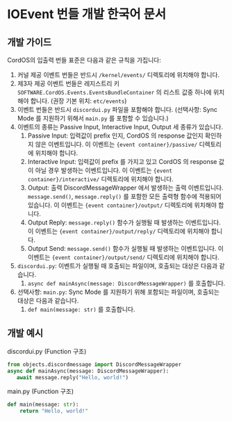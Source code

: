 # IOEvent 번들 개발 한국어 문서

## 개발 가이드
CordOS의 입출력 번들 표준은 다음과 같은 규칙을 가집니다:

1. 커널 제공 이벤트 번들은 반드시 `/kernel/events/` 디렉토리에 위치해야 합니다.
2. 제3자 제공 이벤트 번들은 레지스트리 키 `SOFTWARE.CordOS.Events.EventsBundleContainer` 의 리스트 값중 하나에 위치해야 합니다. (권장 기본 위치: `etc/events`)
3. 이벤트 번들은 반드시 `discordui.py` 파일을 포함해야 합니다. (선택사항: Sync Mode 를 지원하기 위해서 `main.py` 를 포함할 수 있습니다.)
4. 이벤트의 종류는 Passive Input, Interactive Input, Output 세 종류가 있습니다.
   1. Passive Input: 입력값이 prefix 인지, CordOS 의 response 값인지 확인하지 않은 이벤트입니다. 이 이벤트는 `{event container}/passive/` 디렉토리에 위치해야 합니다.
   2. Interactive Input: 입력값이 prefix 를 가지고 있고 CordOS 의 response 값이 아닐 경우 발생하는 이벤트입니다. 이 이벤트는 `{event container}/interactive/` 디렉토리에 위치해야 합니다.
   3. Output: 출력 DiscordMessageWrapper 에서 발생하는 출력 이벤트입니다. `message.send()`, `message.reply()` 를 포함한 모든 출력형 함수에 적용되어있습니다. 이 이벤트는 `{event container}/output/` 디렉토리에 위치해야 합니다.
   4. Output Reply: `message.reply()` 함수가 실행될 때 발생하는 이벤트입니다. 이 이벤트는 `{event container}/output/reply/` 디렉토리에 위치해야 합니다.
   5. Output Send: `message.send()` 함수가 실행될 때 발생하는 이벤트입니다. 이 이벤트는 `{event container}/output/send/` 디렉토리에 위치해야 합니다. 
5. `discordui.py`: 이벤트가 실행될 때 호출되는 파일이며, 호출되는 대상은 다음과 같습니다.
   1. `async def mainAsync(message: DiscordMessageWrapper)` 를 호출합니다.
6. 선택사항: `main.py`: Sync Mode 를 지원하기 위해 포함되는 파일이며, 호출되는 대상은 다음과 같습니다.
   1. `def main(message: str)` 를 호출합니다.

## 개발 예시
discordui.py (Function 구조)
```python
from objects.discordmessage import DiscordMessageWrapper
async def mainAsync(message: DiscordMessageWrapper):
   await message.reply("Hello, world!")
```
 
main.py (Function 구조)
```python
def main(message: str):
    return "Hello, world!"
```
